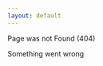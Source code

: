 ```yaml
---
layout: default
---
```

  
   
  
   
  
     

   
   
    
<span style="text-align: center;" class="highlight">Page was not Found (404)</span>  

<span style="text-align: center;" class="highlight">Something went wrong</span>  
  
  
  

  
  
  
  
  
  
  
  
  
  
    
  
